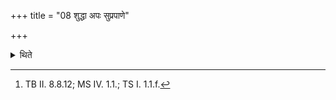 +++
title = "08 शुद्धा अपः सुप्रपाणे"

+++

<details><summary>थिते</summary>

8. He addresses (the cows) going (to the pasture) with Suddhā apah suprapane...[^1]

[^1]: TB II. 8.8.12; MS IV. 1.1.; TS I. 1.1.f.
</details>
